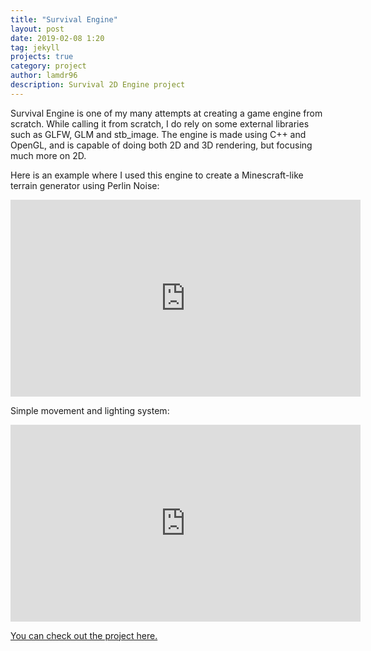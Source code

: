 ```yaml
---
title: "Survival Engine"
layout: post
date: 2019-02-08 1:20
tag: jekyll
projects: true
category: project
author: lamdr96
description: Survival 2D Engine project
---
```


Survival Engine is one of my many attempts at creating a game engine from scratch. While calling it from scratch, I do rely on some external libraries such as GLFW, GLM and stb_image. The engine is made using C++ and OpenGL, and is capable of doing both 2D and 3D rendering, but focusing much more on 2D.

Here is an example where I used this engine to create a Minescraft-like terrain generator using Perlin Noise:

<iframe width="560" height="315" src="https://www.youtube.com/embed/9czJkbpQwQw" frameborder="0" allow="accelerometer; autoplay; encrypted-media; gyroscope; picture-in-picture" allowfullscreen></iframe>

Simple movement and lighting system:

<iframe width="560" height="315" src="https://www.youtube.com/embed/grF8WGQs4JI" frameborder="0" allow="accelerometer; autoplay; encrypted-media; gyroscope; picture-in-picture" allowfullscreen></iframe>

<a href="https://github.com/ltnguyen14/Survival">You can check out the project here.</a>